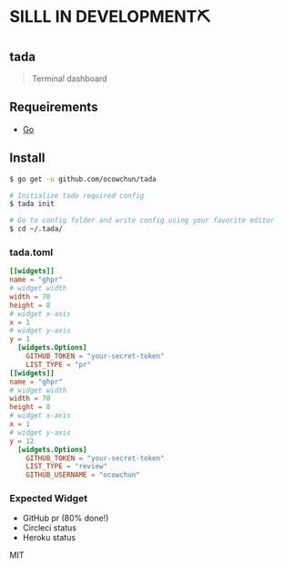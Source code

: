 # SILLL IN DEVELOPMENT⛏

## tada
> Terminal dashboard

## Requeirements
* [Go](https://golang.org/)

## Install
```sh
$ go get -u github.com/ocowchun/tada

# Initialize tada required config
$ tada init

# Go to config folder and write config using your favorite editor
$ cd ~/.tada/
```

### tada.toml
```toml
[[widgets]]
name = "ghpr"
# widget width
width = 70
height = 8
# widget x-axis
x = 1
# widget y-axis
y = 1
  [widgets.Options]
    GITHUB_TOKEN = "your-secret-token"
    LIST_TYPE = "pr"
[[widgets]]
name = "ghpr"
# widget width
width = 70
height = 8
# widget x-axis
x = 1
# widget y-axis
y = 12
  [widgets.Options]
    GITHUB_TOKEN = "your-secret-token"
    LIST_TYPE = "review"
    GITHUB_USERNAME = "ocowchun"
```

### Expected Widget
* GitHub pr (80% done!)
* Circleci status
* Heroku status

MIT